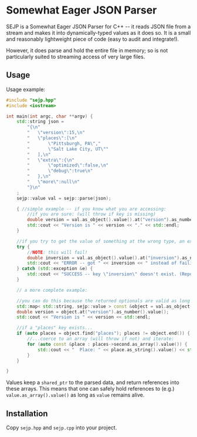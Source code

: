 # Somewhat Eager JSON Parser

SEJP is a Somewhat Eager JSON Parser for C++ -- it reads JSON file from a stream and makes it into dynamically-typed values as it does so.
It is a small and reasonably lightweight piece of code (easy to audit and integrate!).

However, it does parse and hold the entire file in memory; so is not particularly suited to streaming access of very large files.

## Usage

Usage example:
```cpp
#include "sejp.hpp"
#include <iostream>

int main(int argc, char **argv) {
	std::string json =
		"{\n"
		"	\"version\":15,\n"
		"	\"places\":[\n"
		"		\"Pittsburgh, PA\","
		"		\"Salt Lake City, UT\""
		"	],\n"
		"	\"extra\":{\n"
		"		\"optimized\":false,\n"
		"		\"debug\":true\n"
		"	},\n"
		"	\"more\":null\n"
		"}\n"
	;
	sejp::value val = sejp::parse(json);

	{ //simple example -- if you know what you are accessing:
		//if you are sure: (will throw if key is missing)
		double version = val.as_object().value().at("version").as_number().value();
		std::cout << "Version is " << version << "." << std::endl;
	}

	//if you try to get the value of something at the wrong type, an exception is thrown:
	try {
		//NOTE: this will fail!
		double inversion = val.as_object().value().at("inversion").as_number().value();
		std::cout << "ERROR -- got " << inversion << " instead of failing." << std::endl;
	} catch (std::exception &e) {
		std::cout << "SUCCESS -- key \"inversion\" doesn't exist. (Reported as: " << e.what() << ".)" << std::endl;
	}

	// a more complete example:

	//you can do this because the returned optionals are valid as long as some value from the parse is held:
	std::map< std::string, sejp::value > const &object = val.as_object().value();
	double version = object.at("version").as_number().value();
	std::cout << "Version is " << version << std::endl;

	//if a "places" key exists...
	if (auto places = object.find("places"); places != object.end()) {
		//...coerce to an array (will throw if not) and iterate:
		for (auto const &place : places->second.as_array().value()) {
			std::cout << "  Place: " << place.as_string().value() << std::endl;
		}
	}

}
```

Values keep a `shared_ptr` to the parsed data, and return references into these arrays. This means that one can safely hold references to (e.g.) `value.as_array().value()` as long as `value` remains alive.


## Installation

Copy `sejp.hpp` and `sejp.cpp` into your project.
